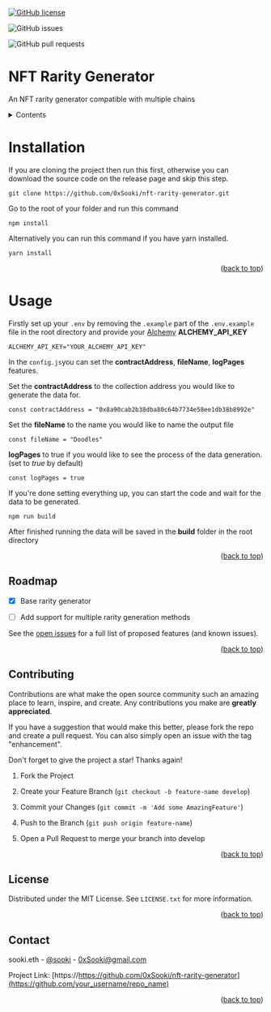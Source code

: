 <div  id="top"></div>

[![GitHub license](https://img.shields.io/github/license/0xSooki/nft-rarity-generator)](https://github.com/0xSooki/nft-rarity-generator/blob/main/LICENSE)

![GitHub issues](https://img.shields.io/github/issues-raw/0xSooki/nft-rarity-generator)

![GitHub pull requests](https://img.shields.io/github/issues-pr/0xSooki/nft-rarity-generator)

# NFT Rarity Generator

An NFT rarity generator compatible with multiple chains

<details>

<summary>Contents</summary>

<ol>

<li><a  href="#installation">Installation</a></li>

<li><a  href="#usage">Usage</a></li>

<li><a  href="#roadmap">Roadmap</a></li>

<li><a  href="#license">License</a></li>

<li><a  href="#contributing">Contributing</a></li>

<li><a  href="#contact">Contact</a></li>

</ol>

</details>

# Installation

If you are cloning the project then run this first, otherwise you can download the source code on the release page and skip this step.

    git clone https://github.com/0xSooki/nft-rarity-generator.git

Go to the root of your folder and run this command

    npm install

Alternatively you can run this command if you have yarn installed.

    yarn install

<p  align="right">(<a  href="#top">back to top</a>)</p>

# Usage

Firstly set up your `.env` by removing the `.example` part of the `.env.example` file in the root directory and provide your [Alchemy](https://www.alchemy.com/) **ALCHEMY_API_KEY**

    ALCHEMY_API_KEY="YOUR_ALCHEMY_API_KEY"

In the `config.js`you can set the **contractAddress**, **fileName**, **logPages** features.

Set the **contractAddress** to the collection address you would like to generate the data for.

    const contractAddress = "0x8a90cab2b38dba80c64b7734e58ee1db38b8992e"

Set the **fileName** to the name you would like to name the output file

    const fileName = "Doodles"

**logPages** to true if you would like to see the process of the data generation. (set to _true_ by default)

    const logPages = true

If you're done setting everything up, you can start the code and wait for the data to be generated.

    npm run build

After finished running the data will be saved in the **build** folder in the root directory

<p  align="right">(<a  href="#top">back to top</a>)</p>

<!-- ROADMAP -->

## Roadmap

- [x] Base rarity generator

- [ ] Add support for multiple rarity generation methods

See the [open issues](https://github.com/0xSooki/nft-rarity-generator/issues) for a full list of proposed features (and known issues).

<p  align="right">(<a  href="#top">back to top</a>)</p>

<!-- CONTRIBUTING -->

## Contributing

Contributions are what make the open source community such an amazing place to learn, inspire, and create. Any contributions you make are **greatly appreciated**.

If you have a suggestion that would make this better, please fork the repo and create a pull request. You can also simply open an issue with the tag "enhancement".

Don't forget to give the project a star! Thanks again!

1. Fork the Project

2. Create your Feature Branch (`git checkout -b feature-name develop`)

3. Commit your Changes (`git commit -m 'Add some AmazingFeature'`)

4. Push to the Branch (`git push origin feature-name`)

5. Open a Pull Request to merge your branch into develop

<p  align="right">(<a  href="#top">back to top</a>)</p>

<!-- LICENSE -->

## License

Distributed under the MIT License. See `LICENSE.txt` for more information.

<p  align="right">(<a  href="#top">back to top</a>)</p>

<!-- CONTACT -->

## Contact

sooki.eth - [@sooki](https://twitter.com/0xSooki) - 0xSooki@gmail.com

Project Link: [https://https://github.com/0xSooki/nft-rarity-generator](https://github.com/your_username/repo_name)

<p  align="right">(<a  href="#top">back to top</a>)</p>
